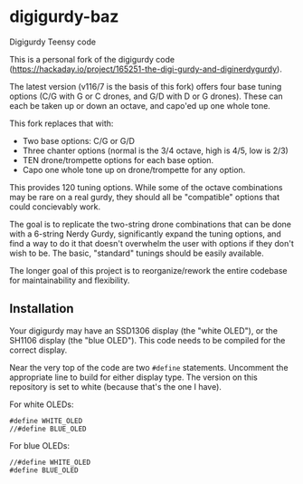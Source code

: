 # digigurdy-baz
Digigurdy Teensy code

This is a personal fork of the digigurdy code (https://hackaday.io/project/165251-the-digi-gurdy-and-diginerdygurdy).

The latest version (v116/7 is the basis of this fork) offers four base tuning options (C/G with G or C drones, and G/D with D or G drones).  These can each be taken up or down an octave, and capo'ed up one whole tone.

This fork replaces that with:
* Two base options: C/G or G/D
* Three chanter options (normal is the 3/4 octave, high is 4/5, low is 2/3)
* TEN drone/trompette options for each base option.
* Capo one whole tone up on drone/trompette for any option.

This provides 120 tuning options.  While some of the octave combinations may be rare on a real gurdy, they should all be "compatible" options that could concievably work.

The goal is to replicate the two-string drone combinations that can be done with a 6-string Nerdy Gurdy, significantly expand the tuning options, and find a way to do it that doesn't overwhelm the user with options if they don't wish to be.  The basic, "standard" tunings should be easily available.

The longer goal of this project is to reorganize/rework the entire codebase for maintainability and flexibility.

## Installation

Your digigurdy may have an SSD1306 display (the "white OLED"), or the SH1106 display (the "blue OLED").  This code needs to be compiled for the correct display.

Near the very top of the code are two `#define` statements.  Uncomment the appropriate line to build for either display type.  The version on this repository is set to white (because that's the one I have).

For white OLEDs:

```
#define WHITE_OLED
//#define BLUE_OLED
```

For blue OLEDs:

```
//#define WHITE_OLED
#define BLUE_OLED
```
